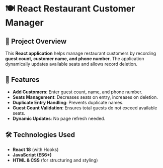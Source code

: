 # 🍽️ React Restaurant Customer Manager

## 📌 Project Overview
This **React application** helps manage restaurant customers by recording **guest count, customer name, and phone number**. The application dynamically updates available seats and allows record deletion.

## 🚀 Features
- **Add Customers**: Enter guest count, name, and phone number.
- **Seats Management**: Decreases seats on entry, increases on deletion.
- **Duplicate Entry Handling**: Prevents duplicate names.
- **Guest Count Validation**: Ensures total guests do not exceed available seats.
- **Dynamic Updates**: No page refresh needed.

## 🛠️ Technologies Used
- **React 18** (with Hooks)
- **JavaScript (ES6+)**
- **HTML & CSS** (for structuring and styling)


